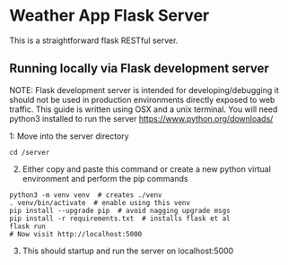 # Weather App Flask Server
This is a straightforward flask RESTful server.

## Running locally via Flask development server
NOTE: Flask development server is intended for developing/debugging it should not be used in production environments directly exposed to web traffic.
This guide is written using OSX and a unix terminal. You will need python3 installed to run the server https://www.python.org/downloads/

1: Move into the server directory
```
cd /server
```
2. Either copy and paste this command or create a new python virtual environment and perform the pip commands
```
python3 -m venv venv  # creates ./venv
. venv/bin/activate  # enable using this venv
pip install --upgrade pip  # avoid nagging upgrade msgs
pip install -r requirements.txt  # installs flask et al
flask run
# Now visit http://localhost:5000
```


3. This should startup and run the server on localhost:5000